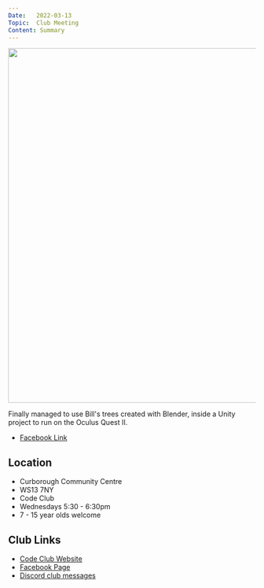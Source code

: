 ```yaml
---
Date:   2022-03-13
Topic:  Club Meeting
Content: Summary
---
```

[<img width="720px" height="720" src="https://scontent.fbhx6-1.fna.fbcdn.net/v/t15.5256-10/275249880_381461597145887_4710852354268075279_n.jpg?stp=dst-jpg_p720x720&_nc_cat=100&ccb=1-7&_nc_sid=ad6a45&_nc_ohc=BT-tVUfqmWkAX_4joGy&_nc_ht=scontent.fbhx6-1.fna&edm=AKK4YLsEAAAA&oh=00_AfDBj3I-5NcMCjR2fsWjUzuvqojjF8c_GNRLBspC8LCJHA&oe=652BDF16"/>](https://scontent.fbhx6-1.fna.fbcdn.net/v/t15.5256-10/275249880_381461597145887_4710852354268075279_n.jpg?stp=dst-jpg_p720x720&_nc_cat=100&ccb=1-7&_nc_sid=ad6a45&_nc_ohc=BT-tVUfqmWkAX_4joGy&_nc_ht=scontent.fbhx6-1.fna&edm=AKK4YLsEAAAA&oh=00_AfDBj3I-5NcMCjR2fsWjUzuvqojjF8c_GNRLBspC8LCJHA&oe=652BDF16)

Finally managed to use Bill's trees created with Blender, inside a Unity project to run on the Oculus Quest II.

* [Facebook Link](https://www.facebook.com/1481985248595237/posts/4688570197936710/)

## Location

* Curborough Community Centre
* WS13 7NY
* Code Club
* Wednesdays 5:30 - 6:30pm
* 7 - 15 year olds welcome

## Club Links

* [Code Club Website](https://lichfield-code-club.github.io/)
* [Facebook Page](https://www.facebook.com/LichfieldCoders)
* [Discord club messages](https://discord.gg/szz6xGK)
